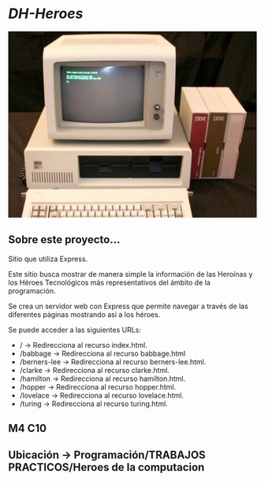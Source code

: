 # *DH-Heroes*

![pc](public/img/pc.jpg)

## Sobre este proyecto...

Sitio que utiliza Express.

Este sitio busca mostrar de manera simple la información de las Heroínas y los Héroes
Tecnológicos más representativos del ámbito de la programación.

Se crea un servidor web con Express que permite navegar a través de las diferentes páginas mostrando asi a los héroes.

Se puede acceder a las siguientes URLs:

- /              ->  Redirecciona al recurso index.html.
- /babbage       ->  Redirecciona al recurso babbage.html
- /berners-lee   ->  Redirecciona al recurso berners-lee.html.
- /clarke        ->  Redirecciona al recurso clarke.html.
- /hamilton      ->  Redirecciona al recurso hamilton.html.
- /hopper        ->  Redirecciona al recurso hopper.html.
- /lovelace      ->  Redirecciona al recurso lovelace.html.
- /turing        ->  Redirecciona al recurso turing.html.


## M4 C10

## Ubicación -> Programación/TRABAJOS PRACTICOS/Heroes de la computacion